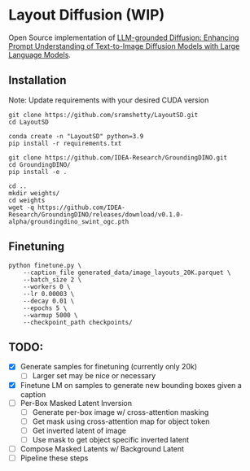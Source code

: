 # Layout Diffusion (WIP)

Open Source implementation of [LLM-grounded Diffusion: Enhancing Prompt Understanding of Text-to-Image Diffusion Models with Large Language Models](https://arxiv.org/abs/2305.13655).


## Installation

Note: Update requirements with your desired CUDA version

```
git clone https://github.com/sramshetty/LayoutSD.git
cd LayoutSD

conda create -n "LayoutSD" python=3.9
pip install -r requirements.txt

git clone https://github.com/IDEA-Research/GroundingDINO.git
cd GroundingDINO/
pip install -e .

cd ..
mkdir weights/
cd weights
wget -q https://github.com/IDEA-Research/GroundingDINO/releases/download/v0.1.0-alpha/groundingdino_swint_ogc.pth
```


## Finetuning

```
python finetune.py \
    --caption_file generated_data/image_layouts_20K.parquet \
    --batch_size 2 \
    --workers 0 \
    --lr 0.00003 \
    --decay 0.01 \
    --epochs 5 \
    --warmup 5000 \
    --checkpoint_path checkpoints/
```


## TODO:
- [x] Generate samples for finetuning (currently only 20k)
    - [ ] Larger set may be nice or necessary
- [x] Finetune LM on samples to generate new bounding boxes given a caption
- [ ] Per-Box Masked Latent Inversion
    - [ ] Generate per-box image w/ cross-attention masking
    - [ ] Get mask using cross-attention map for object token
    - [ ] Get inverted latent of image
    - [ ] Use mask to get object specific inverted latent 
- [ ] Compose Masked Latents w/ Background Latent
- [ ] Pipeline these steps
